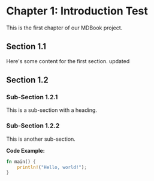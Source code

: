 # Chapter 1: Introduction Test

This is the first chapter of our MDBook project.

## Section 1.1

Here's some content for the first section. updated

## Section 1.2

### Sub-Section 1.2.1

This is a sub-section with a heading.

### Sub-Section 1.2.2

This is another sub-section.

**Code Example:**

```rust
fn main() {
    println!("Hello, world!");
}
```

